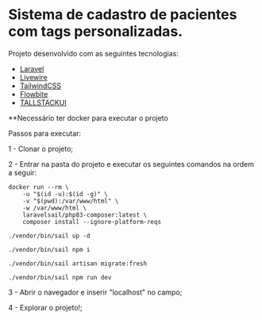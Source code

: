 # Sistema de cadastro de pacientes com tags personalizadas.

Projeto desenvolvido com as seguintes tecnologias:
- [Laravel](https://laravel.com/)
- [Livewire](https://livewire.laravel.com/)
- [TailwindCSS](https://tailwindcss.com/)
- [Flowbite](https://flowbite.com/)
- [TALLSTACKUI](https://tallstackui.com/)

**Necessário ter docker para executar o projeto

Passos para executar:

1 - Clonar o projeto;

2 - Entrar na pasta do projeto e executar os seguintes comandos na ordem a seguir:

    docker run --rm \
        -u "$(id -u):$(id -g)" \
        -v "$(pwd):/var/www/html" \
        -w /var/www/html \
        laravelsail/php83-composer:latest \
        composer install --ignore-platform-reqs

    ./vendor/bin/sail up -d

    ./vendor/bin/sail npm i

    ./vendor/bin/sail artisan migrate:fresh
        
    ./vendor/bin/sail npm run dev

3 - Abrir o navegador e inserir "localhost" no campo;

4 - Explorar o projeto!;
